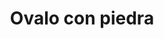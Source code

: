 ---
title: Ovalo con piedra
date: 
draft: false

# descripcion
description : Ovalo con piedra

materials: Plata 925

color: Plateado

dimensions: 1,0cm x 1,5cm

code: 02-13-0121

type: "Dijes"

categories: []

price: $3.710,00

price_eftvo: $3.150,00

# Images
# first image will be shown in the product page
images:
  # - image: "images/path_to_image"
  # La ubicacion de las imagenes es imagenes/Dijes/Dijes.Microcubic/02-13-0121-ovalo-con-piedra
  - image: "./images/dijes/microcubic/02-13-0121-ovalo-con-piedra_a.JPG"
  - image: "./images/dijes/microcubic/02-13-0121-ovalo-con-piedra_b.JPG"
---